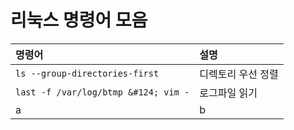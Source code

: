 # 리눅스 명령어 모음

<center>

|명령어|설명|
|:------------|:---------|
|`ls --group-directories-first`|디렉토리 우선 정렬|
|`last -f /var/log/btmp &#124; vim -`|로그파일 읽기|
| a| b|

</center>
